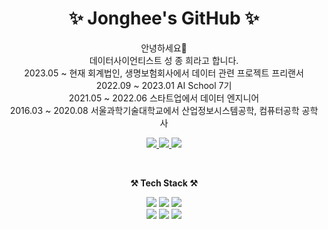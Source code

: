 <div align=center>
	<h1> ✨ Jonghee's GitHub ✨ </h1>
</div>

<p align=center>
    안녕하세요👐 <br>
    데이터사이언티스트 성 종 희라고 합니다. <br>
    2023.05 ~ 현재 회계법인, 생명보험회사에서 데이터 관련 프로젝트 프리랜서 <br>
    2022.09 ~ 2023.01 AI School 7기 <br>
    2021.05 ~ 2022.06 스타트업에서 데이터 엔지니어 <br>
    2016.03 ~ 2020.08 서울과학기술대학교에서 산업정보시스템공학, 컴퓨터공학 공학사
</p>

<p align=center>
	<a href="https://blog.naver.com/jhsung0607">
		<img src="https://img.shields.io/badge/-devlog-brightgreen" />
	</a>
	<a href="mailto:jhsung0607@naver.com">
		<img src="https://img.shields.io/badge/jhsung0607@naver.com-EA4335?style=flat&logo=Mail.Ru&logoColor=white"/>
	</a>
  	<a href="https://github.com/jhsung0607"><img src="https://hits.seeyoufarm.com/api/count/incr/badge.svg?url=https%3A%2F%2Fgithub.com%2Fjhsung0607&count_bg=%232F2F2F&title_bg=%232F2F2F&icon=github.svg&icon_color=%23E7E7E7&title=github&edge_flat=false"/></a>
</p>

<br>

<p align="center">
    <Strong> ⚒️ Tech Stack ⚒️ </Strong><br>
</p>

<p align="center">
  <img src="https://img.shields.io/badge/Python-3776AB?style=flat&logo=Python&logoColor=white"/>
  <img src="https://img.shields.io/badge/MySQL-db8904?style=flat&logo=MySQL&logoColor=white" />
  <img src="https://img.shields.io/badge/AWS-232F3E?style=flat&logo=AmazonAWS&logoColor=white" />
  <br>
  <img src="https://img.shields.io/badge/PHP-777BB4?style=flat&logo=PHP&logoColor=white"/>
  <img src="https://img.shields.io/badge/Java-EA4335?style=flat&logo=Conda-Forge&logoColor=white" />
  <img src="https://img.shields.io/badge/Tableau-E97627?style=flat&logo=Conda-Forge&logoColor=white" />
</p>

<br>

<div align="center">
  
  
</div>
